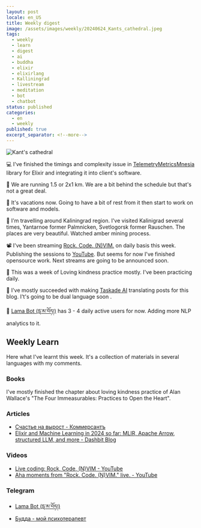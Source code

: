 ```yaml
---
layout: post
locale: en_US
title: Weekly digest
image: /assets/images/weekly/20240624_Kants_cathedral.jpeg
tags:
  - weekly
  - learn
  - digest
  - ai
  - buddha
  - elixir
  - elixirlang
  - Kalliningrad
  - livestream
  - meditation
  - bot
  - chatbot
status: published
categories:
  - en
  - weekly
published: true
excerpt_separator: <!--more-->
---
```

![Kant's cathedral]({{page.image}})

💻 I've finished the timings and complexity issue in [TelemetryMetricsMnesia](https://github.com/T0ha/telemetry_metrics_mnesia) library for Elixir and integrating it into client's software.

🏃 We are running 1.5 or 2x1 km. We are a bit behind the schedule but that's not a great deal.

🔬 It's vacations now. Going to have a bit of rest from it then start to work on software and models.

🌄 I'm travelling around Kaliningrad region. I've visited Kalinigrad several times, Yantarnoe former Palmnicken, Svetlogorsk former Rauschen. The places are very beautiful. Watched amber mining process. 

📽️  I've been streaming  [Rock. Code. (N)VIM.](https://www.twitch.tv/war1and) on daily basis this week. Publishing the sessions to [YouTube](https://www.youtube.com/playlist?list=PLX764RemXwZZ_XfWfV8tq1PvoM4Ebcdo8). But seems for now I've finished opensource work. Next streams are going to be announced soon.

🪷 This was a week of Loving kindness practice mostly. I've been practicing daily.

🤖 I've mostly succeeded with making  [Taskade AI](https://www.taskade.com/?via=t0hashvein) translating posts for this blog. I't's going to be dual language soon .

 📿 [Lama Bot (དླ་མ་བོཏ།)](https://t.me/compassion_lama_bot) has 3 - 4 daily active users for now. Adding more NLP analytics to it.

<!--more-->

## Weekly Learn
Here what I've learnt this week. It's a collection of materials  in several languages with my comments.

### Books
I've mostly finished the chapter about loving kindness practice of Alan Wallace's "The Four Immeasurables: Practices to Open the Heart".
### Articles
- [Счастье на вырост - Коммерсантъ](https://www.kommersant.ru/doc/6745603)
- [Elixir and Machine Learning in 2024 so far: MLIR, Apache Arrow, structured LLM, and more - Dashbit Blog](https://dashbit.co/blog/elixir-ml-s1-2024-mlir-arrow-instructor?utm_source=elixir-merge)

### Videos
- [Live coding: Rock, Code, (N)VIM - YouTube](https://www.youtube.com/playlist?list=PLX764RemXwZZ_XfWfV8tq1PvoM4Ebcdo8)
- [Aha moments from "Rock. Code. (N)VIM." live. - YouTube](https://www.youtube.com/playlist?list=PLX764RemXwZblsH7TJqUoFyYpR3vILORk)

### Telegram
- [Lama Bot (དླ་མ་བོཏ།)](https://t.me/compassion_lama_bot)
- [Будда - мой психотерапевт](https://t.me/Buddha_is_my_theropist_ru)
